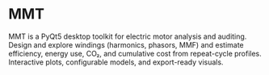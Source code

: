 # MMT
MMT is a PyQt5 desktop toolkit for electric motor analysis and auditing. Design and explore windings (harmonics, phasors, MMF) and estimate efficiency, energy use, CO₂, and cumulative cost from repeat-cycle profiles. Interactive plots, configurable models, and export-ready visuals.
